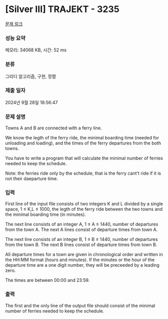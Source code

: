 # [Silver III] TRAJEKT - 3235 

[문제 링크](https://www.acmicpc.net/problem/3235) 

### 성능 요약

메모리: 34068 KB, 시간: 52 ms

### 분류

그리디 알고리즘, 구현, 정렬

### 제출 일자

2024년 9월 28일 18:56:47

### 문제 설명

<p>Towns A and B are connected with a ferry line.</p>

<p>We know the legth of the ferry ride, the minimal boarding time (needed for unloading and loading), and the times of the ferry departures from the both towns.</p>

<p>You have to write a program that will calculate the minimal number of ferries needed to keep the schedule.</p>

<p>Note: the ferries ride only by the schedule, that is the ferry cant't ride if it is not their daeparture time. </p>

### 입력 

 <p>First line of the input file consists of two integers K and L divided by a single space, 1 ≤ K,L ≤ 1000, the legth of the ferry ride between the two towns and the minimal boarding time (in minutes).</p>

<p>The next line consists of an integer A, 1 ≤ A ≤ 1440, number of departures from the town A. The next A lines consist of departure times from town A.</p>

<p>The next line consists of an integer B, 1 ≤ B ≤ 1440, number of departures from the town B. The next B lines consist of departure times from town B.</p>

<p>All departure times for a town are given in chronological order and written in the HH:MM format (hours and minutes). If the minutes or the hour of the departure time are a one digit number, they will be preceeded by a leading zero.</p>

<p>The times are between 00:00 and 23:59.</p>

### 출력 

 <p>The first and the only line of the output file should consist of the minimal number of ferries needed to keep the schedule.</p>

